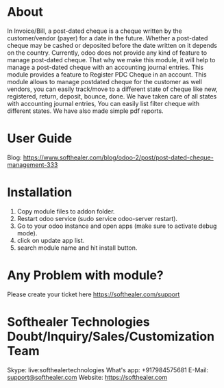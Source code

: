 About
============
In Invoice/Bill, a post-dated cheque is a cheque written by the customer/vendor (payer) for a date in the future. Whether a post-dated cheque may be cashed or deposited before the date written on it depends on the country. Currently, odoo does not provide any kind of feature to manage post-dated cheque. That why we make this module, it will help to manage a post-dated cheque with an accounting journal entries. This module provides a feature to Register PDC Cheque in an account. This module allows to manage postdated cheque for the customer as well vendors, you can easily track/move to a different state of cheque like new, registered, return, deposit, bounce, done. We have taken care of all states with accounting journal entries, You can easily list filter cheque with different states. We have also made simple pdf reports.


User Guide
============
Blog: https://www.softhealer.com/blog/odoo-2/post/post-dated-cheque-management-333
                
Installation
============
1) Copy module files to addon folder.
2) Restart odoo service (sudo service odoo-server restart).
3) Go to your odoo instance and open apps (make sure to activate debug mode).
4) click on update app list. 
5) search module name and hit install button.

Any Problem with module?
=====================================
Please create your ticket here https://softhealer.com/support

Softhealer Technologies Doubt/Inquiry/Sales/Customization Team
=====================================
Skype: live:softhealertechnologies
What's app: +917984575681
E-Mail: support@softhealer.com
Website: https://softhealer.com
